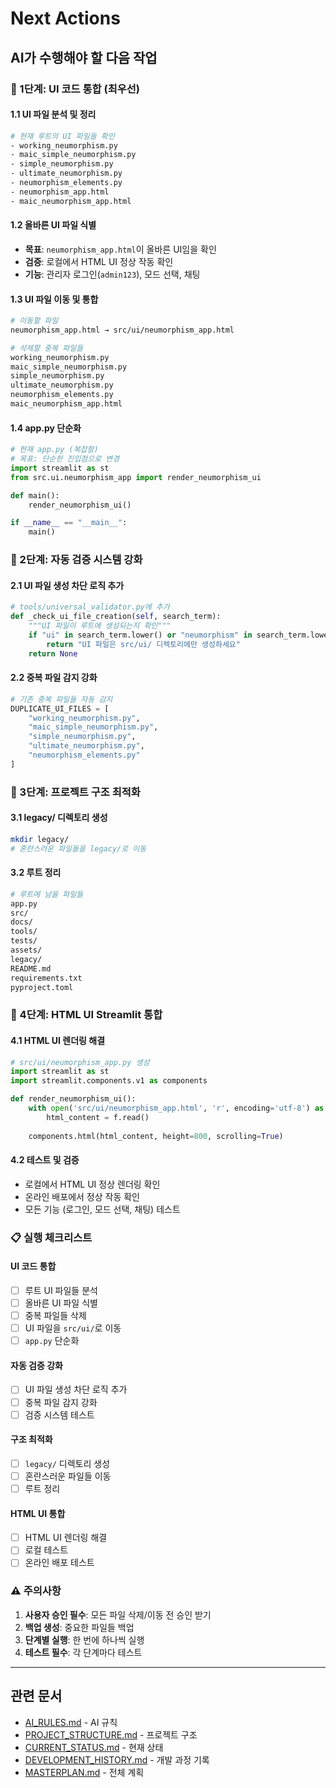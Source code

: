 # Next Actions
## AI가 수행해야 할 다음 작업

### 🚀 1단계: UI 코드 통합 (최우선)

#### 1.1 UI 파일 분석 및 정리
```bash
# 현재 루트의 UI 파일들 확인
- working_neumorphism.py
- maic_simple_neumorphism.py  
- simple_neumorphism.py
- ultimate_neumorphism.py
- neumorphism_elements.py
- neumorphism_app.html
- maic_neumorphism_app.html
```

#### 1.2 올바른 UI 파일 식별
- **목표**: `neumorphism_app.html`이 올바른 UI임을 확인
- **검증**: 로컬에서 HTML UI 정상 작동 확인
- **기능**: 관리자 로그인(`admin123`), 모드 선택, 채팅

#### 1.3 UI 파일 이동 및 통합
```bash
# 이동할 파일
neumorphism_app.html → src/ui/neumorphism_app.html

# 삭제할 중복 파일들
working_neumorphism.py
maic_simple_neumorphism.py
simple_neumorphism.py
ultimate_neumorphism.py
neumorphism_elements.py
maic_neumorphism_app.html
```

#### 1.4 app.py 단순화
```python
# 현재 app.py (복잡함)
# 목표: 단순한 진입점으로 변경
import streamlit as st
from src.ui.neumorphism_app import render_neumorphism_ui

def main():
    render_neumorphism_ui()

if __name__ == "__main__":
    main()
```

### 🔧 2단계: 자동 검증 시스템 강화

#### 2.1 UI 파일 생성 차단 로직 추가
```python
# tools/universal_validator.py에 추가
def _check_ui_file_creation(self, search_term):
    """UI 파일이 루트에 생성되는지 확인"""
    if "ui" in search_term.lower() or "neumorphism" in search_term.lower():
        return "UI 파일은 src/ui/ 디렉토리에만 생성하세요"
    return None
```

#### 2.2 중복 파일 감지 강화
```python
# 기존 중복 파일들 자동 감지
DUPLICATE_UI_FILES = [
    "working_neumorphism.py",
    "maic_simple_neumorphism.py",
    "simple_neumorphism.py",
    "ultimate_neumorphism.py",
    "neumorphism_elements.py"
]
```

### 📁 3단계: 프로젝트 구조 최적화

#### 3.1 legacy/ 디렉토리 생성
```bash
mkdir legacy/
# 혼란스러운 파일들을 legacy/로 이동
```

#### 3.2 루트 정리
```bash
# 루트에 남을 파일들
app.py
src/
docs/
tools/
tests/
assets/
legacy/
README.md
requirements.txt
pyproject.toml
```

### 🎯 4단계: HTML UI Streamlit 통합

#### 4.1 HTML UI 렌더링 해결
```python
# src/ui/neumorphism_app.py 생성
import streamlit as st
import streamlit.components.v1 as components

def render_neumorphism_ui():
    with open('src/ui/neumorphism_app.html', 'r', encoding='utf-8') as f:
        html_content = f.read()
    
    components.html(html_content, height=800, scrolling=True)
```

#### 4.2 테스트 및 검증
- 로컬에서 HTML UI 정상 렌더링 확인
- 온라인 배포에서 정상 작동 확인
- 모든 기능 (로그인, 모드 선택, 채팅) 테스트

### 📋 실행 체크리스트

#### UI 코드 통합
- [ ] 루트 UI 파일들 분석
- [ ] 올바른 UI 파일 식별
- [ ] 중복 파일들 삭제
- [ ] UI 파일을 `src/ui/`로 이동
- [ ] `app.py` 단순화

#### 자동 검증 강화
- [ ] UI 파일 생성 차단 로직 추가
- [ ] 중복 파일 감지 강화
- [ ] 검증 시스템 테스트

#### 구조 최적화
- [ ] `legacy/` 디렉토리 생성
- [ ] 혼란스러운 파일들 이동
- [ ] 루트 정리

#### HTML UI 통합
- [ ] HTML UI 렌더링 해결
- [ ] 로컬 테스트
- [ ] 온라인 배포 테스트

### ⚠️ 주의사항
1. **사용자 승인 필수**: 모든 파일 삭제/이동 전 승인 받기
2. **백업 생성**: 중요한 파일들 백업
3. **단계별 실행**: 한 번에 하나씩 실행
4. **테스트 필수**: 각 단계마다 테스트

---
## 관련 문서
- [AI_RULES.md](AI_RULES.md) - AI 규칙
- [PROJECT_STRUCTURE.md](PROJECT_STRUCTURE.md) - 프로젝트 구조
- [CURRENT_STATUS.md](CURRENT_STATUS.md) - 현재 상태
- [DEVELOPMENT_HISTORY.md](DEVELOPMENT_HISTORY.md) - 개발 과정 기록
- [MASTERPLAN.md](MASTERPLAN.md) - 전체 계획

